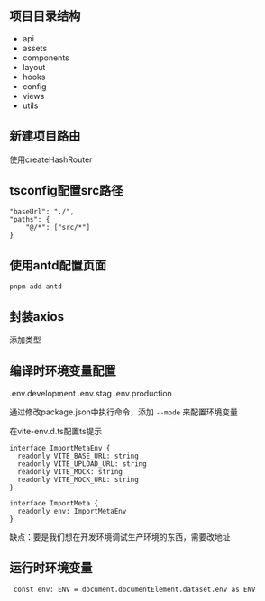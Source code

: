 ## 项目目录结构

- api
- assets
- components
- layout
- hooks
- config
- views
- utils

## 新建项目路由

使用createHashRouter

## tsconfig配置src路径

```
"baseUrl": "./",
"paths": {
	"@/*": ["src/*"]
}
```

## 使用antd配置页面

```
pnpm add antd
```

## 封装axios

添加类型

## 编译时环境变量配置

.env.development
.env.stag
.env.production

通过修改package.json中执行命令，添加 `--mode` 来配置环境变量

在vite-env.d.ts配置ts提示

```
interface ImportMetaEnv {
  readonly VITE_BASE_URL: string
  readonly VITE_UPLOAD_URL: string
  readonly VITE_MOCK: string
  readonly VITE_MOCK_URL: string
}

interface ImportMeta {
  readonly env: ImportMetaEnv
}
```

缺点：要是我们想在开发环境调试生产环境的东西，需要改地址

## 运行时环境变量

```
 const env: ENV = document.documentElement.dataset.env as ENV
```
